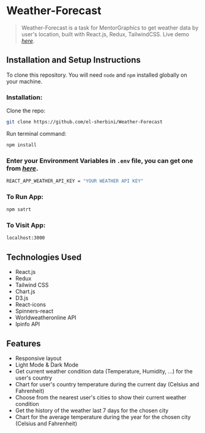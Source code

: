 # Weather-Forecast

> Weather-Forecast is a task for MentorGraphics to get weather data by user's location, built with React.js, Redux, TailwindCSS.
> Live demo [_here_](https://weather-by-location.netlify.app/).

## Installation and Setup Instructions

To clone this repository. You will need `node` and `npm` installed globally on your machine.

### Installation:

Clone the repo:

```sh
git clone https://github.com/el-sherbini/Weather-Forecast
```

Run terminal command:

```sh
npm install
```

### Enter your Environment Variables in `.env` file, you can get one from [_here_](https://www.worldweatheronline.com/developer/).

```sh
REACT_APP_WEATHER_API_KEY = "YOUR WEATHER API KEY"
```

### To Run App:

```sh
npm satrt
```

### To Visit App:

```sh
localhost:3000
```

## Technologies Used

- React.js
- Redux
- Tailwind CSS
- Chart.js
- D3.js
- React-icons
- Spinners-react
- Worldweatheronline API
- Ipinfo API

## Features

- Responsive layout
- Light Mode & Dark Mode
- Get current weather condition data (Temperature, Humidity, ...) for the user's country
- Chart for user's country temperature during the current day (Celsius and Fahrenheit)
- Choose from the nearest user's cities to show their current weather condition
- Get the history of the weather last 7 days for the chosen city
- Chart for the average temperature during the year for the chosen city (Celsius and Fahrenheit)
